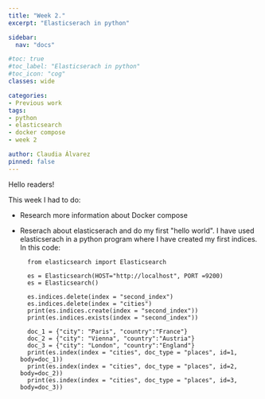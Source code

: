 ```yaml
---
title: "Week 2."
excerpt: "Elasticserach in python"

sidebar:
  nav: "docs"

#toc: true
#toc_label: "Elasticserach in python"
#toc_icon: "cog"
classes: wide

categories:
- Previous work
tags:
- python
- elasticsearch
- docker compose
- week 2

author: Claudia Álvarez
pinned: false
---
```

 Hello readers!
 
 This week I had to do:

- Research more information about Docker compose

- Reserach about elasticserach and do my first "hello world". I have used elasticserach in a python program where I have created my first indices.
In this code:


		from elasticsearch import Elasticsearch

		es = Elasticsearch(HOST="http://localhost", PORT =9200)
		es = Elasticsearch()

		es.indices.delete(index = "second_index")
		es.indices.delete(index = "cities")
		print(es.indices.create(index = "second_index"))
		print(es.indices.exists(index = "second_index"))

		doc_1 = {"city": "Paris", "country":"France"}
		doc_2 = {"city": "Vienna", "country":"Austria"}
		doc_3 = {"city": "London", "country":"England"}
		print(es.index(index = "cities", doc_type = "places", id=1, body=doc_1))
		print(es.index(index = "cities", doc_type = "places", id=2, body=doc_2))
		print(es.index(index = "cities", doc_type = "places", id=3, body=doc_3))




